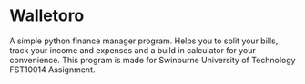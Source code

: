 # Walletoro
A simple python finance manager program. Helps you to split your bills, track your income and expenses and a build in calculator for your convenience.
This program is made for Swinburne University of Technology FST10014 Assignment.
